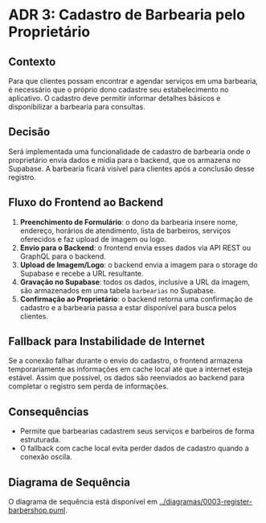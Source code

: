 # ADR 3: Cadastro de Barbearia pelo Proprietário

## Contexto
Para que clientes possam encontrar e agendar serviços em uma barbearia, é necessário que o próprio dono cadastre seu estabelecimento no aplicativo. O cadastro deve permitir informar detalhes básicos e disponibilizar a barbearia para consultas.

## Decisão
Será implementada uma funcionalidade de cadastro de barbearia onde o proprietário envia dados e midia para o backend, que os armazena no Supabase. A barbearia ficará visível para clientes após a conclusão desse registro.

## Fluxo do Frontend ao Backend
1. **Preenchimento de Formulário**: o dono da barbearia insere nome, endereço, horários de atendimento, lista de barbeiros, serviços oferecidos e faz upload de imagem ou logo.
2. **Envio para o Backend**: o frontend envia esses dados via API REST ou GraphQL para o backend.
3. **Upload de Imagem/Logo**: o backend envia a imagem para o storage do Supabase e recebe a URL resultante.
4. **Gravação no Supabase**: todos os dados, inclusive a URL da imagem, são armazenados em uma tabela `barbearias` no Supabase.
5. **Confirmação ao Proprietário**: o backend retorna uma confirmação de cadastro e a barbearia passa a estar disponível para busca pelos clientes.

## Fallback para Instabilidade de Internet
Se a conexão falhar durante o envio do cadastro, o frontend armazena temporariamente as informações em cache local até que a internet esteja estável. Assim que possível, os dados são reenviados ao backend para completar o registro sem perda de informações.

## Consequências
- Permite que barbearias cadastrem seus serviços e barbeiros de forma estruturada.
- O fallback com cache local evita perder dados de cadastro quando a conexão oscila.

## Diagrama de Sequência
O diagrama de sequência está disponível em [../diagramas/0003-register-barbershop.puml](../diagramas/0003-register-barbershop.puml).
